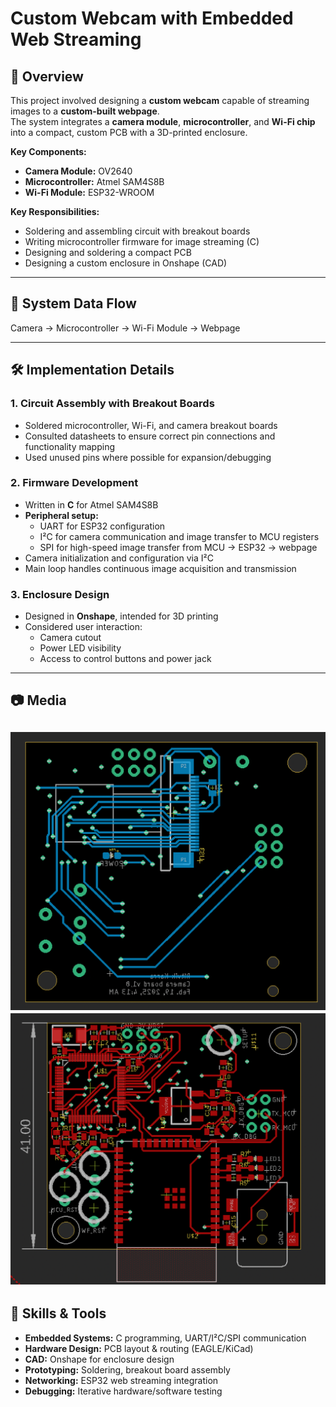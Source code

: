 # Custom Webcam with Embedded Web Streaming

## 📖 Overview
This project involved designing a **custom webcam** capable of streaming images to a **custom-built webpage**.  
The system integrates a **camera module**, **microcontroller**, and **Wi-Fi chip** into a compact, custom PCB with a 3D-printed enclosure.

**Key Components:**
- **Camera Module:** OV2640
- **Microcontroller:** Atmel SAM4S8B
- **Wi-Fi Module:** ESP32-WROOM

**Key Responsibilities:**
- Soldering and assembling circuit with breakout boards
- Writing microcontroller firmware for image streaming (C)
- Designing and soldering a compact PCB
- Designing a custom enclosure in Onshape (CAD)

---

## 🔄 System Data Flow

Camera → Microcontroller → Wi-Fi Module → Webpage

---

## 🛠 Implementation Details

### 1. Circuit Assembly with Breakout Boards
- Soldered microcontroller, Wi-Fi, and camera breakout boards
- Consulted datasheets to ensure correct pin connections and functionality mapping
- Used unused pins where possible for expansion/debugging

### 2. Firmware Development
- Written in **C** for Atmel SAM4S8B
- **Peripheral setup:**
  - UART for ESP32 configuration
  - I²C for camera communication and image transfer to MCU registers
  - SPI for high-speed image transfer from MCU → ESP32 → webpage
- Camera initialization and configuration via I²C
- Main loop handles continuous image acquisition and transmission

### 3. Enclosure Design
- Designed in **Onshape**, intended for 3D printing
- Considered user interaction:
  - Camera cutout
  - Power LED visibility
  - Access to control buttons and power jack

---

## 📷 Media
![PCB Bottom Layer](webcam_bottom_pcb.png) 
![PCB Top Layer](webcam_top_pcb.png) 
---

## 🧰 Skills & Tools
- **Embedded Systems:** C programming, UART/I²C/SPI communication
- **Hardware Design:** PCB layout & routing (EAGLE/KiCad)
- **CAD:** Onshape for enclosure design
- **Prototyping:** Soldering, breakout board assembly
- **Networking:** ESP32 web streaming integration
- **Debugging:** Iterative hardware/software testing

